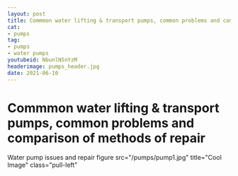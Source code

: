 ```yaml
--- 
layout: post 
title: Commmon water lifting & transport pumps, common problems and comparison of methods of repair
cat:
- pumps
tag:
- pumps
- water pumps
youtubeid: NbunlN5nYzM
headerimage: pumps_header.jpg
date: 2021-06-10
--- 
```


# Commmon water lifting & transport pumps, common problems and comparison of methods of repair

Water pump issues and repair
figure src="/pumps/pump1.jpg" title="Cool Image" class="pull-left"
